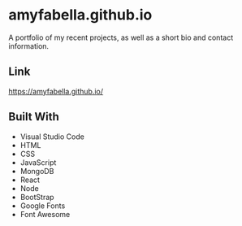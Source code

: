 # amyfabella.github.io
A portfolio of my recent projects, as well as a short bio and contact information.
## Link
https://amyfabella.github.io/
## Built With
* Visual Studio Code
* HTML
* CSS
* JavaScript
* MongoDB
* React
* Node
* BootStrap
* Google Fonts
* Font Awesome
